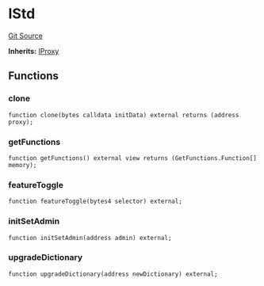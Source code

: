 # IStd
[Git Source](https://github.com/metacontract/mc/blob/df7a49283d8212c99bebd64a186325e91d34c075/plugin-functions/std/interfaces/IStd.sol)

**Inherits:**
[IProxy](/resources/devkit/api-reference/Flattened.sol/interface.IProxy)


## Functions
### clone


```solidity
function clone(bytes calldata initData) external returns (address proxy);
```

### getFunctions


```solidity
function getFunctions() external view returns (GetFunctions.Function[] memory);
```

### featureToggle


```solidity
function featureToggle(bytes4 selector) external;
```

### initSetAdmin


```solidity
function initSetAdmin(address admin) external;
```

### upgradeDictionary


```solidity
function upgradeDictionary(address newDictionary) external;
```

